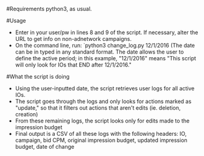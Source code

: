 #Requirements 
python3, as usual.

#Usage
- Enter in your user/pw in lines 8 and 9 of the script. If necessary, alter the URL to get info on non-adnetwork campaigns.
- On the command line, run:
`python3 change_log.py 12/1/2016
(The date can be in typed in any standard format. The date allows the user to define the active period; in this example, "12/1/2016" means "This script will only look for IOs that END after 12/1/2016."

#What the script is doing
- Using the user-inputted date, the script retrieves user logs for all active IOs.
- The script goes through the logs and only looks for actions marked as "update," so that it filters out actions that aren't edits (ie. deletion, creation)
- From these remaining logs, the script looks only for edits made to the impression budget
- Final output is a CSV of all these logs with the following headers: IO, campaign, bid CPM, original impression budget, updated impression budget, date of change
